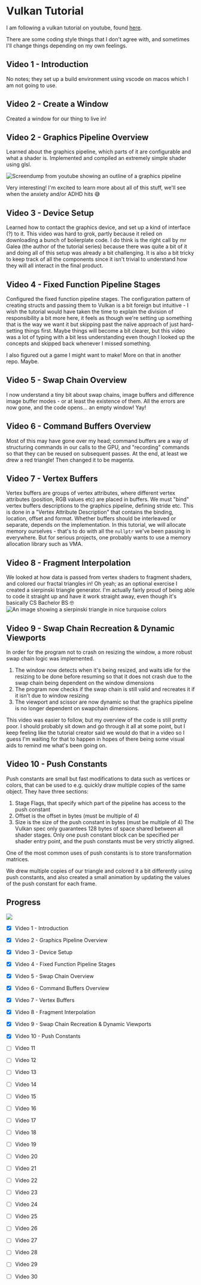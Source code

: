 # Vulkan Tutorial
I am following a vulkan tutorial on youtube, found [here](https://www.youtube.com/watch?v=lr93-_cC8v4&list=PL8327DO66nu9qYVKLDmdLW_84-yE4auCR&index=2).

There are some coding style things that I don't agree with, and sometimes I'll change things depending on my own feelings.

## Video 1 - Introduction 
No notes; they set up a build environment using vscode on macos which I am not going to use.

## Video 2 - Create a Window
Created a window for our thing to live in!

## Video 2 - Graphics Pipeline Overview
Learned about the graphics pipeline, which parts of it are configurable and what a shader is. Implemented and compiled an extremely simple shader using glsl.

![Screendump from youtube showing an outline of a graphics pipeline](assets/readme/pipeline.png)

Very interesting! I'm excited to learn more about all of this stuff, we'll see when the anxiety and/or ADHD hits 😅

## Video 3 - Device Setup
Learned how to contact the graphics device, and set up a kind of interface (?) to it. This video was hard to grok, partly because it relied on downloading a bunch of boilerplate code. I do think is the right call by mr Galea (the author of the tutorial series) because there was quite a bit of it and doing all of this setup was already a bit challenging. It is also a bit tricky to keep track of all the components since it isn't trivial to understand how they will all interact in the final product.

## Video 4 - Fixed Function Pipeline Stages
Configured the fixed function pipeline stages. The configuration pattern of creating structs and passing them to Vulkan is a bit foreign but intuitive - I wish the tutorial would have taken the time to explain the division of responsibility a bit more here, it feels as though we're setting up something that is the way we want it but skipping past the naïve approach of just hard-setting things first. Maybe things will become a bit clearer, but this video was a lot of typing with a bit less understanding even though I looked up the concepts and skipped back whenever I missed something.

I also figured out a game I might want to make! More on that in another repo. Maybe.

## Video 5 - Swap Chain Overview
I now understand a tiny bit about swap chains, image buffers and difference image buffer modes - or at least the existence of them. All the errors are now gone, and the code opens... an empty window! Yay!

## Video 6 - Command Buffers Overview
Most of this may have gone over my head; command buffers are a way of structuring commands in our calls to the GPU, and "recording" commands so that they can be reused on subsequent passes. At the end, at least we drew a red triangle! Then changed it to be magenta.

## Video 7 - Vertex Buffers
Vertex buffers are groups of vertex attributes, where different vertex attributes (position, RGB values etc) are placed in buffers. We must "bind" vertex buffers descriptions to the graphics pipeline, defining stride etc. This is done in a "Vertex Attribute Description" that contains the binding, location, offset and format. Whether buffers should be interleaved or separate, depends on the implementation.
In this tutorial, we will allocate memory ourselves - that's to do with all the `nullptr` we've been passing in everywhere. But for serious projects, one probably wants to use a memory allocation library such as VMA.

## Video 8 - Fragment Interpolation
We looked at how data is passed from vertex shaders to fragment shaders, and colored our fractal triangles in! Oh yeah; as an optional exercise I created a sierpinski triangle generator. I'm actually fairly proud of being able to code it straight up and have it work straight away, even though it's basically CS Bachelor BS 🤓
![An image showing a sierpinski triangle in nice turquoise colors](assets/readme/sierpinski.png)

## Video 9 - Swap Chain Recreation & Dynamic Viewports
In order for the program not to crash on resizing the window, a more robust swap chain logic was implemented.
1. The window now detects when it's being resized, and waits idle for the resizing to be done before resuming so that it does not crash due to the swap chain being dependent on the window dimensions
2. The program now checks if the swap chain is still valid and recreates it if it isn't due to window resizing
3. The viewport and scissor are now dynamic so that the graphics pipeline is no longer dependent on swapchain dimensions.

This video was easier to follow, but my overview of the code is still pretty poor. I should probably sit down and go through it all at some point, but I keep feeling like the tutorial creator said we would do that in a video so I guess I'm waiting for that to happen in hopes of there being some visual aids to remind me what's been going on.

## Video 10 - Push Constants
Push constants are small but fast modifications to data such as vertices or colors, that can be used to e.g. quickly draw multiple copies of the same object. They have three sections:
1. Stage Flags, that specify which part of the pipeline has access to the push constant
2. Offset is the offset in bytes (must be multiple of 4)
3. Size is the size of the push constant in bytes (must be multiple of 4)
The Vulkan spec only guarantees 128 bytes of space shared between all shader stages.
Only one push constant block can be specified per shader entry point, and the push constants must be very strictly aligned.

One of the most common uses of push constants is to store transformation matrices.

We drew multiple copies of our triangle and colored it a bit differently using push constants, and also created a small animation by updating the values of the push constant for each frame.

## Progress

![](https://geps.dev/progress/33)

- [x] Video 1 - Introduction
- [x] Video 2 - Graphics Pipeline Overview
- [x] Video 3 - Device Setup
- [x] Video 4 - Fixed Function Pipeline Stages
- [x] Video 5 - Swap Chain Overview
- [x] Video 6 - Command Buffers Overview
- [x] Video 7 - Vertex Buffers
- [x] Video 8 - Fragment Interpolation
- [x] Video 9 - Swap Chain Recreation & Dynamic Viewports
- [x] Video 10 - Push Constants
- [ ] Video 11
- [ ] Video 12
- [ ] Video 13
- [ ] Video 14
- [ ] Video 15
- [ ] Video 16
- [ ] Video 17
- [ ] Video 18
- [ ] Video 19
- [ ] Video 20
- [ ] Video 21
- [ ] Video 22
- [ ] Video 23
- [ ] Video 24
- [ ] Video 25
- [ ] Video 26
- [ ] Video 27
- [ ] Video 28
- [ ] Video 29
- [ ] Video 30

